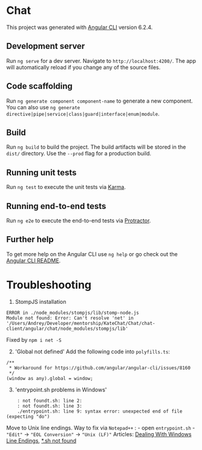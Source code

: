 # Chat

This project was generated with [Angular CLI](https://github.com/angular/angular-cli) version 6.2.4.

## Development server

Run `ng serve` for a dev server. Navigate to `http://localhost:4200/`. The app will automatically reload if you change any of the source files.

## Code scaffolding

Run `ng generate component component-name` to generate a new component. You can also use `ng generate directive|pipe|service|class|guard|interface|enum|module`.

## Build

Run `ng build` to build the project. The build artifacts will be stored in the `dist/` directory. Use the `--prod` flag for a production build.

## Running unit tests

Run `ng test` to execute the unit tests via [Karma](https://karma-runner.github.io).

## Running end-to-end tests

Run `ng e2e` to execute the end-to-end tests via [Protractor](http://www.protractortest.org/).

## Further help

To get more help on the Angular CLI use `ng help` or go check out the [Angular CLI README](https://github.com/angular/angular-cli/blob/master/README.md).

# Troubleshooting

1. StompJS installation
```
ERROR in ./node_modules/stompjs/lib/stomp-node.js
Module not found: Error: Can't resolve 'net' in '/Users/Andrey/Developer/mentorship/KateChat/Chat/chat-client/angular/chat/node_modules/stompjs/lib'
```
Fixed by `npm i net -S`

2. 'Global not defined'
Add the following code into `polyfills.ts`:
```
/**
 * Workaround for https://github.com/angular/angular-cli/issues/8160
 */
(window as any).global = window; 
```
3.  'entrypoint.sh problems in Windows'
```
    : not foundt.sh: line 2:
    : not foundt.sh: line 3:
    ./entrypoint.sh: line 9: syntax error: unexpected end of file (expecting "do")
```
Move to Unix line endings. Way to fix via ```Notepad++``` :
	- open ```entrypoint.sh```
	- ```"Edit"``` -> ```"EOL Conversion"``` -> ```"Unix (LF)"```
Articles: [Dealing With Windows Line Endings](https://willi.am/blog/2016/08/11/docker-for-windows-dealing-with-windows-line-endings/), [*.sh not found](https://stackoverflow.com/questions/40487747/trying-to-build-a-docker-container-start-sh-not-found)